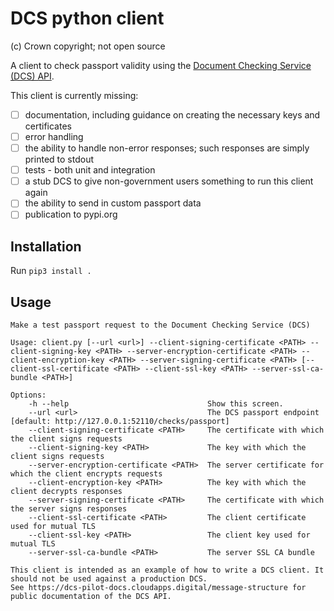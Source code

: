 # DCS python client

(c) Crown copyright; not open source

A client to check passport validity using the [Document Checking Service (DCS) API](https://dcs-pilot-docs.cloudapps.digital/message-flow/#message-flow).

This client is currently missing:

- [ ] documentation, including guidance on creating the necessary keys and certificates
- [ ] error handling
- [ ] the ability to handle non-error responses; such responses are simply printed to stdout
- [ ] tests - both unit and integration
- [ ] a stub DCS to give non-government users something to run this client again
- [ ] the ability to send in custom passport data
- [ ] publication to pypi.org

## Installation

Run `pip3 install .`

## Usage

```
Make a test passport request to the Document Checking Service (DCS)

Usage: client.py [--url <url>] --client-signing-certificate <PATH> --client-signing-key <PATH> --server-encryption-certificate <PATH> --client-encryption-key <PATH> --server-signing-certificate <PATH> [--client-ssl-certificate <PATH> --client-ssl-key <PATH> --server-ssl-ca-bundle <PATH>]

Options:
    -h --help                               Show this screen.
    --url <url>                             The DCS passport endpoint [default: http://127.0.0.1:52110/checks/passport]
    --client-signing-certificate <PATH>     The certificate with which the client signs requests
    --client-signing-key <PATH>             The key with which the client signs requests
    --server-encryption-certificate <PATH>  The server certificate for which the client encrypts requests
    --client-encryption-key <PATH>          The key with which the client decrypts responses
    --server-signing-certificate <PATH>     The certificate with which the server signs responses
    --client-ssl-certificate <PATH>         The client certificate used for mutual TLS
    --client-ssl-key <PATH>                 The client key used for mutual TLS
    --server-ssl-ca-bundle <PATH>           The server SSL CA bundle

This client is intended as an example of how to write a DCS client. It should not be used against a production DCS.
See https://dcs-pilot-docs.cloudapps.digital/message-structure for public documentation of the DCS API.
```
